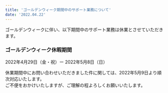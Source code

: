 ```yaml
---
title: 'ゴールデンウィーク期間中のサポート業務について'
date: '2022.04.22'
---
```


ゴールデンウィークに伴い、以下期間中のサポート業務は休業とさせていただきます。<br>

### ゴールデンウィーク休暇期間<br>
2022年4月29日（金・祝）ー 2022年5月8日（日）<br>

休業期間中にお問い合わせいただきました件に関しては、2022年5月9日より順次対応いたします。<br>
ご不便をおかけいたしますが、ご理解の程よろしくお願いいたします。<br>
